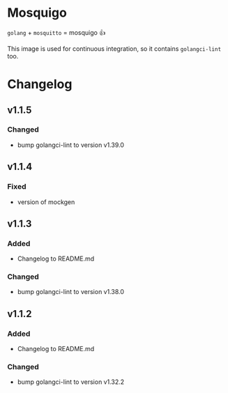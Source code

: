 # Mosquigo

`golang` + `mosquitto` = mosquigo :thumbsup:

This image is used for continuous integration, so it contains `golangci-lint` too.

# Changelog

## v1.1.5
### Changed
- bump golangci-lint to version v1.39.0

## v1.1.4
### Fixed
- version of mockgen

## v1.1.3

### Added

- Changelog to README.md

### Changed

- bump golangci-lint to version v1.38.0


## v1.1.2

### Added

- Changelog to README.md

### Changed

- bump golangci-lint to version v1.32.2
